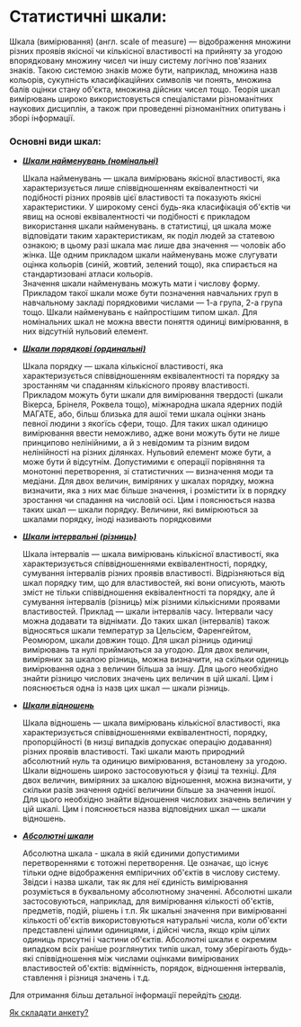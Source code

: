
#                                                                Статистичні шкали:
   Шкала (вимірювання) (англ. scale of measure) — відображення множини різних проявів якісної чи кількісної властивості на прийняту за угодою впорядковану множину чисел чи іншу систему логічно пов'язаних знаків. Такою системою знаків може бути, наприклад, множина назв кольорів, сукупність класифікаційних символів чи понять, множина балів оцінки стану об'єкта, множина дійсних чисел тощо. Теорія шкал вимірювань широко використовується спеціалістами різноманітних наукових дисциплін, а також при проведенні різноманітних опитувань і зборі інформації.
    
### Основні види шкал:
   * ***[Шкали найменувань (номінальні)](https://uk.wikipedia.org/wiki/%D0%A8%D0%BA%D0%B0%D0%BB%D0%B0#%D0%A8%D0%BA%D0%B0%D0%BB%D0%B8_%D0%BD%D0%B0%D0%B9%D0%BC%D0%B5%D0%BD%D1%83%D0%B2%D0%B0%D0%BD%D1%8C_(%D0%BD%D0%BE%D0%BC%D1%96%D0%BD%D0%B0%D0%BB%D1%8C%D0%BD%D1%96))***
   
      Шкала найменувань — шкала вимірювань якісної властивості, яка характеризується лише співвідношенням еквівалентності чи подібності різних проявів цієї властивості та  показують якісні характеристики. У широкому сенсі будь-яка класифікація об'єктів чи явищ на основі еквівалентності чи подібності є прикладом використання шкали найменувань. 
      в статистиці, ця шкала може відповідати таким характеристикам, як поділ людей за статевою ознакою; в цьому разі шкала має лише два значення — чоловік або жінка. Ще одним прикладом шкали найменувань може слугувати оцінка кольорів (синій, жовтий, зелений тощо), яка спирається на стандартизовані атласи кольорів.      
   Значення шкали найменувань можуть мати і числову форму. Прикладом такої шкали може бути позначення навчальних груп в навчальному закладі порядковими числами — 1-а група, 2-а група тощо. 
   Шкали найменувань є найпростішим типом шкал. Для номінальних шкал не можна ввести поняття одиниці вимірювання, в них відсутній нульовий елемент. 

   * ***[Шкали порядкові (ординальні)](https://uk.wikipedia.org/wiki/%D0%A8%D0%BA%D0%B0%D0%BB%D0%B0#%D0%A8%D0%BA%D0%B0%D0%BB%D0%B8_%D0%BF%D0%BE%D1%80%D1%8F%D0%B4%D0%BA%D1%83_(%D1%80%D0%B0%D0%BD%D0%B3%D0%BE%D0%B2%D1%96))***
   
      Шкала порядку — шкала кількісної властивості, яка характеризується співвідношенням еквівалентності та порядку за зростанням чи спаданням кількісного прояву властивості. Прикладом можуть бути шкали для вимірювання твердості (шкали Вікерса, Брінеля, Роквела тощо), міжнародна шкала ядерних подій МАГАТЕ, або, більш близька для ашої теми шкала оцінки знань певної людини з якогїсь сфери, тощо.
   Для таких шкал одиницю вимірювання ввести неможливо, адже вони можуть бути не лише принципово нелінійними, а й з невідомим та різним видом нелінійності на різних ділянках. Нульовий елемент може бути, а може бути й відсутнім. Допустимими є операції порівняння та монотонні перетворення, зі статистичних — визначення моди та медіани.
   Для двох величин, виміряних у шкалах порядку, можна визначити, яка з них має більше значення, і розмістити їх в порядку зростання чи спадання на числовій осі. Цим і пояснюється назва таких шкал — шкали порядку.
Величини, які вимірюються за шкалами порядку, іноді називають порядковими
   
   * ***[Шкали інтервальні (різниць)](https://uk.wikipedia.org/wiki/%D0%A8%D0%BA%D0%B0%D0%BB%D0%B0#%D0%A8%D0%BA%D0%B0%D0%BB%D0%B8_%D1%96%D0%BD%D1%82%D0%B5%D1%80%D0%B2%D0%B0%D0%BB%D1%96%D0%B2_(%D1%80%D1%96%D0%B7%D0%BD%D0%B8%D1%86%D1%8C))***
   
      Шкала інтервалів — шкала вимірювань кількісної властивості, яка характеризується співвідношеннями еквівалентності, порядку, сумування інтервалів різних проявів властивості. Відрізняються від шкал порядку тим, що для властивостей, які вони описують, мають зміст не тільки співвідношення еквівалентності та порядку, але й сумування інтервалів (різниць) між різними кількісними проявами властивостей. Приклад — шкали інтервалів часу. Інтервали часу можна додавати та віднімати. До таких шкал (інтервалів) також відносяться шкали температур за Цельсієм, Фаренгейтом, Реомюром, шкали довжин тощо.
Для шкал різниць одиниці вимірювань та нулі приймаються за угодою. 
Для двох величин, виміряних за шкалою різниць, можна визначити, на скільки одиниць вимірювання одна з величин більша за іншу. Для цього необхідно знайти різницю числових значень цих величин в цій шкалі. Цим і пояснюється одна із назв цих шкал — шкали різниць.
   
   * ***[Шкали відношень](https://uk.wikipedia.org/wiki/%D0%A8%D0%BA%D0%B0%D0%BB%D0%B0#%D0%A8%D0%BA%D0%B0%D0%BB%D0%B8_%D0%B2%D1%96%D0%B4%D0%BD%D0%BE%D1%88%D0%B5%D0%BD%D1%8C)***
   
      Шкала відношень — шкала вимірювань кількісної властивості, яка характеризується співвідношеннями еквівалентності, порядку, пропорційності (в низці випадків допускає операцію додавання) різних проявів властивості.
Такі шкали мають природний абсолютний нуль та одиницю вимірювання, встановлену за угодою. 
Шкали відношень широко застосовуються у фізиці та техніці.
Для двох величин, виміряних за шкалою відношення, можна визначити, у скільки разів значення однієї величини більше за значення іншої. Для цього необхідно знайти відношення числових значень величин у цій шкалі. Цим і пояснюється назва відповідних шкал — шкали відношень.
   
   * ***[Абсолютні шкали](https://uk.wikipedia.org/wiki/%D0%A8%D0%BA%D0%B0%D0%BB%D0%B0#%D0%90%D0%B1%D1%81%D0%BE%D0%BB%D1%8E%D1%82%D0%BD%D1%96_%D1%88%D0%BA%D0%B0%D0%BB%D0%B8)***
   
      Абсолютна шкала - шкала в якій єдиними допустимими перетвореннями є тотожні перетворення. Це означає, що існує тільки одне відображення емпіричних об'єктів в числову систему. Звідси і назва шкали, так як для неї єдиність вимірювання розуміється в буквальному абсолютному значенні.
   Абсолютні шкали застосовуються, наприклад, для вимірювання кількості об'єктів, предметів, подій, рішень і т.п. Як шкальні значення при вимірюванні кількості об'єктів використовуються натуральні числа, коли об'єкти представлені цілими одиницями, і дійсні числа, якщо крім цілих одиниць присутні і частини об'єктів.
Абсолютні шкали є окремим випадком всіх раніше розглянутих типів шкал, тому зберігають будь-які співвідношення між числами оцінками вимірюваних властивостей об'єктів: відмінність, порядок, відношення інтервалів, ставлення і різниця значень і т.д.


Для отримання більш детальної інформації перейдіть [сюди](https://coggle.it/diagram/XLyk6E4GE0rMHmTa/t/%D0%B2%D0%B8%D0%B4%D0%B8-%D1%81%D1%82%D0%B0%D1%82%D0%B8%D1%81%D1%82%D0%B8%D1%87%D0%BD%D0%B8%D1%85-%D1%88%D0%BA%D0%B0%D0%BB).

[Як складати анкету?](https://github.com/ip-85/System-Dynamics/blob/master/Theory/Ua/How%20to%20make%20a%20Form.md)
